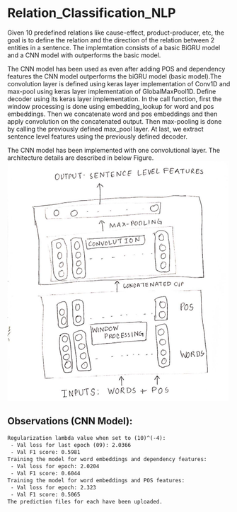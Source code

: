 # Relation_Classification_NLP
Given 10 predefined relations like cause-effect, product-producer, etc, the goal is to define the relation and the direction of the relation between 2 entities in a sentence. The implemtation consists of a basic BiGRU model and a CNN model with outperforms the basic model.

The CNN model has been used as even after adding POS and dependency features the CNN model outperforms the biGRU model (basic model).The convolution layer is defined using keras layer implementation of Conv1D and max-pool using keras layer implementation of GlobalMaxPool1D. Define decoder using its keras layer implementation. In the call function, first the window processing is done using embedding_lookup for word and pos embeddings. Then we concatenate word and pos embeddings and then apply convolution on the concatenated output. Then max-pooling is done by calling the previously defined max_pool layer. At last, we extract sentence level features using the previously defined decoder.

The CNN model has been implemented with one convolutional layer. The architecture details are described in below Figure.
<img src = "CNN_model_architecture.png" width = "500">

## Observations (CNN Model):

    Regularization lambda value when set to (10)^(-4):
     - Val loss for last epoch (09): 2.0366
     - Val F1 score: 0.5981
    Training the model for word embeddings and dependency features:
     - Val loss for epoch: 2.0204
     - Val F1 score: 0.6044
    Training the model for word embeddings and POS features:
     - Val loss for epoch: 2.323
     - Val F1 score: 0.5065
    The prediction files for each have been uploaded.
